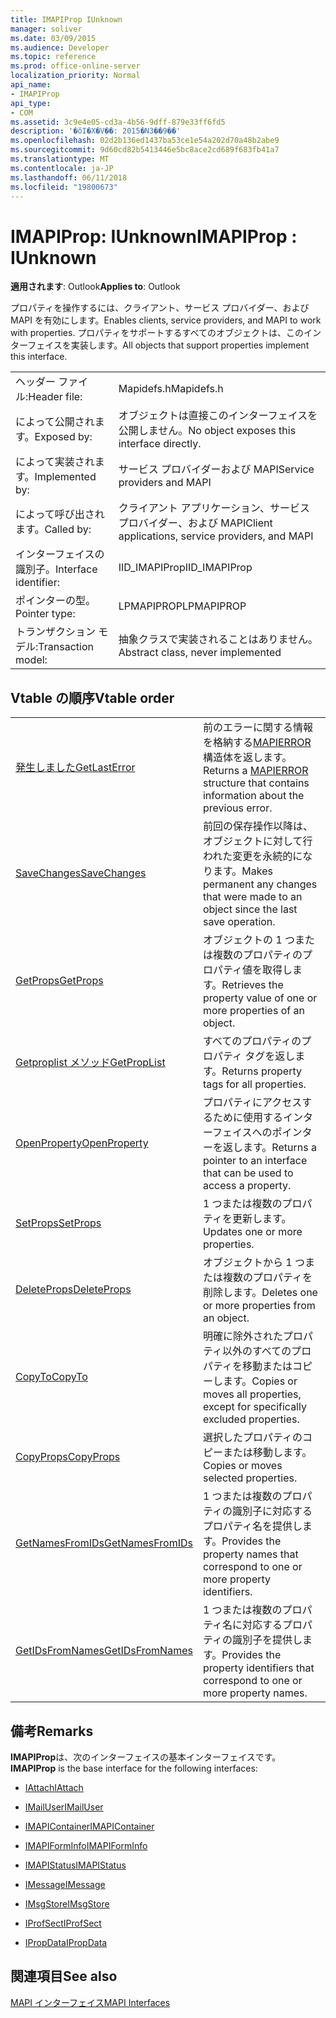 ```yaml
---
title: IMAPIProp IUnknown
manager: soliver
ms.date: 03/09/2015
ms.audience: Developer
ms.topic: reference
ms.prod: office-online-server
localization_priority: Normal
api_name:
- IMAPIProp
api_type:
- COM
ms.assetid: 3c9e4e05-cd3a-4b56-9dff-879e33ff6fd5
description: '�ŏI�X�V��: 2015�N3��9��'
ms.openlocfilehash: 02d2b136ed1437ba53ce1e54a202d70a48b2abe9
ms.sourcegitcommit: 9d60cd82b5413446e5bc8ace2cd689f683fb41a7
ms.translationtype: MT
ms.contentlocale: ja-JP
ms.lasthandoff: 06/11/2018
ms.locfileid: "19800673"
---
```

# <a name="imapiprop--iunknown"></a><span data-ttu-id="52dc3-103">IMAPIProp: IUnknown</span><span class="sxs-lookup"><span data-stu-id="52dc3-103">IMAPIProp : IUnknown</span></span>

  
  
<span data-ttu-id="52dc3-104">**適用されます**: Outlook</span><span class="sxs-lookup"><span data-stu-id="52dc3-104">**Applies to**: Outlook</span></span> 
  
<span data-ttu-id="52dc3-105">プロパティを操作するには、クライアント、サービス プロバイダー、および MAPI を有効にします。</span><span class="sxs-lookup"><span data-stu-id="52dc3-105">Enables clients, service providers, and MAPI to work with properties.</span></span> <span data-ttu-id="52dc3-106">プロパティをサポートするすべてのオブジェクトは、このインターフェイスを実装します。</span><span class="sxs-lookup"><span data-stu-id="52dc3-106">All objects that support properties implement this interface.</span></span>
  
|||
|:-----|:-----|
|<span data-ttu-id="52dc3-107">ヘッダー ファイル:</span><span class="sxs-lookup"><span data-stu-id="52dc3-107">Header file:</span></span>  <br/> |<span data-ttu-id="52dc3-108">Mapidefs.h</span><span class="sxs-lookup"><span data-stu-id="52dc3-108">Mapidefs.h</span></span>  <br/> |
|<span data-ttu-id="52dc3-109">によって公開されます。</span><span class="sxs-lookup"><span data-stu-id="52dc3-109">Exposed by:</span></span>  <br/> |<span data-ttu-id="52dc3-110">オブジェクトは直接このインターフェイスを公開しません。</span><span class="sxs-lookup"><span data-stu-id="52dc3-110">No object exposes this interface directly.</span></span>  <br/> |
|<span data-ttu-id="52dc3-111">によって実装されます。</span><span class="sxs-lookup"><span data-stu-id="52dc3-111">Implemented by:</span></span>  <br/> |<span data-ttu-id="52dc3-112">サービス プロバイダーおよび MAPI</span><span class="sxs-lookup"><span data-stu-id="52dc3-112">Service providers and MAPI</span></span>  <br/> |
|<span data-ttu-id="52dc3-113">によって呼び出されます。</span><span class="sxs-lookup"><span data-stu-id="52dc3-113">Called by:</span></span>  <br/> |<span data-ttu-id="52dc3-114">クライアント アプリケーション、サービス プロバイダー、および MAPI</span><span class="sxs-lookup"><span data-stu-id="52dc3-114">Client applications, service providers, and MAPI</span></span>  <br/> |
|<span data-ttu-id="52dc3-115">インターフェイスの識別子。</span><span class="sxs-lookup"><span data-stu-id="52dc3-115">Interface identifier:</span></span>  <br/> |<span data-ttu-id="52dc3-116">IID_IMAPIProp</span><span class="sxs-lookup"><span data-stu-id="52dc3-116">IID_IMAPIProp</span></span>  <br/> |
|<span data-ttu-id="52dc3-117">ポインターの型。</span><span class="sxs-lookup"><span data-stu-id="52dc3-117">Pointer type:</span></span>  <br/> |<span data-ttu-id="52dc3-118">LPMAPIPROP</span><span class="sxs-lookup"><span data-stu-id="52dc3-118">LPMAPIPROP</span></span>  <br/> |
|<span data-ttu-id="52dc3-119">トランザクション モデル:</span><span class="sxs-lookup"><span data-stu-id="52dc3-119">Transaction model:</span></span>  <br/> |<span data-ttu-id="52dc3-120">抽象クラスで実装されることはありません。</span><span class="sxs-lookup"><span data-stu-id="52dc3-120">Abstract class, never implemented</span></span>  <br/> |
   
## <a name="vtable-order"></a><span data-ttu-id="52dc3-121">Vtable の順序</span><span class="sxs-lookup"><span data-stu-id="52dc3-121">Vtable order</span></span>

|||
|:-----|:-----|
|[<span data-ttu-id="52dc3-122">発生しました</span><span class="sxs-lookup"><span data-stu-id="52dc3-122">GetLastError</span></span>](imapiprop-getlasterror.md) <br/> |<span data-ttu-id="52dc3-123">前のエラーに関する情報を格納する[MAPIERROR](mapierror.md)構造体を返します。</span><span class="sxs-lookup"><span data-stu-id="52dc3-123">Returns a [MAPIERROR](mapierror.md) structure that contains information about the previous error.</span></span>  <br/> |
|[<span data-ttu-id="52dc3-124">SaveChanges</span><span class="sxs-lookup"><span data-stu-id="52dc3-124">SaveChanges</span></span>](imapiprop-savechanges.md) <br/> |<span data-ttu-id="52dc3-125">前回の保存操作以降は、オブジェクトに対して行われた変更を永続的になります。</span><span class="sxs-lookup"><span data-stu-id="52dc3-125">Makes permanent any changes that were made to an object since the last save operation.</span></span>  <br/> |
|[<span data-ttu-id="52dc3-126">GetProps</span><span class="sxs-lookup"><span data-stu-id="52dc3-126">GetProps</span></span>](imapiprop-getprops.md) <br/> |<span data-ttu-id="52dc3-127">オブジェクトの 1 つまたは複数のプロパティのプロパティ値を取得します。</span><span class="sxs-lookup"><span data-stu-id="52dc3-127">Retrieves the property value of one or more properties of an object.</span></span>  <br/> |
|[<span data-ttu-id="52dc3-128">Getproplist メソッド</span><span class="sxs-lookup"><span data-stu-id="52dc3-128">GetPropList</span></span>](imapiprop-getproplist.md) <br/> |<span data-ttu-id="52dc3-129">すべてのプロパティのプロパティ タグを返します。</span><span class="sxs-lookup"><span data-stu-id="52dc3-129">Returns property tags for all properties.</span></span>  <br/> |
|[<span data-ttu-id="52dc3-130">OpenProperty</span><span class="sxs-lookup"><span data-stu-id="52dc3-130">OpenProperty</span></span>](imapiprop-openproperty.md) <br/> |<span data-ttu-id="52dc3-131">プロパティにアクセスするために使用するインターフェイスへのポインターを返します。</span><span class="sxs-lookup"><span data-stu-id="52dc3-131">Returns a pointer to an interface that can be used to access a property.</span></span>  <br/> |
|[<span data-ttu-id="52dc3-132">SetProps</span><span class="sxs-lookup"><span data-stu-id="52dc3-132">SetProps</span></span>](imapiprop-setprops.md) <br/> |<span data-ttu-id="52dc3-133">1 つまたは複数のプロパティを更新します。</span><span class="sxs-lookup"><span data-stu-id="52dc3-133">Updates one or more properties.</span></span>  <br/> |
|[<span data-ttu-id="52dc3-134">DeleteProps</span><span class="sxs-lookup"><span data-stu-id="52dc3-134">DeleteProps</span></span>](imapiprop-deleteprops.md) <br/> |<span data-ttu-id="52dc3-135">オブジェクトから 1 つまたは複数のプロパティを削除します。</span><span class="sxs-lookup"><span data-stu-id="52dc3-135">Deletes one or more properties from an object.</span></span>  <br/> |
|[<span data-ttu-id="52dc3-136">CopyTo</span><span class="sxs-lookup"><span data-stu-id="52dc3-136">CopyTo</span></span>](imapiprop-copyto.md) <br/> |<span data-ttu-id="52dc3-137">明確に除外されたプロパティ以外のすべてのプロパティを移動またはコピーします。</span><span class="sxs-lookup"><span data-stu-id="52dc3-137">Copies or moves all properties, except for specifically excluded properties.</span></span>  <br/> |
|[<span data-ttu-id="52dc3-138">CopyProps</span><span class="sxs-lookup"><span data-stu-id="52dc3-138">CopyProps</span></span>](imapiprop-copyprops.md) <br/> |<span data-ttu-id="52dc3-139">選択したプロパティのコピーまたは移動します。</span><span class="sxs-lookup"><span data-stu-id="52dc3-139">Copies or moves selected properties.</span></span>  <br/> |
|[<span data-ttu-id="52dc3-140">GetNamesFromIDs</span><span class="sxs-lookup"><span data-stu-id="52dc3-140">GetNamesFromIDs</span></span>](imapiprop-getnamesfromids.md) <br/> |<span data-ttu-id="52dc3-141">1 つまたは複数のプロパティの識別子に対応するプロパティ名を提供します。</span><span class="sxs-lookup"><span data-stu-id="52dc3-141">Provides the property names that correspond to one or more property identifiers.</span></span>  <br/> |
|[<span data-ttu-id="52dc3-142">GetIDsFromNames</span><span class="sxs-lookup"><span data-stu-id="52dc3-142">GetIDsFromNames</span></span>](imapiprop-getidsfromnames.md) <br/> |<span data-ttu-id="52dc3-143">1 つまたは複数のプロパティ名に対応するプロパティの識別子を提供します。</span><span class="sxs-lookup"><span data-stu-id="52dc3-143">Provides the property identifiers that correspond to one or more property names.</span></span>  <br/> |
   
## <a name="remarks"></a><span data-ttu-id="52dc3-144">備考</span><span class="sxs-lookup"><span data-stu-id="52dc3-144">Remarks</span></span>

 <span data-ttu-id="52dc3-145">**IMAPIProp**は、次のインターフェイスの基本インターフェイスです。</span><span class="sxs-lookup"><span data-stu-id="52dc3-145">**IMAPIProp** is the base interface for the following interfaces:</span></span> 
  
- [<span data-ttu-id="52dc3-146">IAttach</span><span class="sxs-lookup"><span data-stu-id="52dc3-146">IAttach</span></span>](iattachimapiprop.md)
    
- [<span data-ttu-id="52dc3-147">IMailUser</span><span class="sxs-lookup"><span data-stu-id="52dc3-147">IMailUser</span></span>](imailuserimapiprop.md)
    
- [<span data-ttu-id="52dc3-148">IMAPIContainer</span><span class="sxs-lookup"><span data-stu-id="52dc3-148">IMAPIContainer</span></span>](imapicontainerimapiprop.md)
    
- [<span data-ttu-id="52dc3-149">IMAPIFormInfo</span><span class="sxs-lookup"><span data-stu-id="52dc3-149">IMAPIFormInfo</span></span>](imapiforminfoimapiprop.md)
    
- [<span data-ttu-id="52dc3-150">IMAPIStatus</span><span class="sxs-lookup"><span data-stu-id="52dc3-150">IMAPIStatus</span></span>](imapistatusimapiprop.md)
    
- [<span data-ttu-id="52dc3-151">IMessage</span><span class="sxs-lookup"><span data-stu-id="52dc3-151">IMessage</span></span>](imessageimapiprop.md)
    
- [<span data-ttu-id="52dc3-152">IMsgStore</span><span class="sxs-lookup"><span data-stu-id="52dc3-152">IMsgStore</span></span>](imsgstoreimapiprop.md)
    
- [<span data-ttu-id="52dc3-153">IProfSect</span><span class="sxs-lookup"><span data-stu-id="52dc3-153">IProfSect</span></span>](iprofsectimapiprop.md)
    
- [<span data-ttu-id="52dc3-154">IPropData</span><span class="sxs-lookup"><span data-stu-id="52dc3-154">IPropData</span></span>](ipropdataimapiprop.md)
    
## <a name="see-also"></a><span data-ttu-id="52dc3-155">関連項目</span><span class="sxs-lookup"><span data-stu-id="52dc3-155">See also</span></span>



[<span data-ttu-id="52dc3-156">MAPI インターフェイス</span><span class="sxs-lookup"><span data-stu-id="52dc3-156">MAPI Interfaces</span></span>](mapi-interfaces.md)

